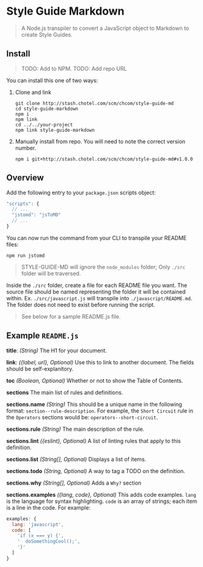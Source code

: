 # Style Guide Markdown

> A Node.js transpiler to convert a JavaScript object to Markdown to create Style Guides.

## Install

> TODO: Add to NPM.
> TODO: Add repo URL

You can install this one of two ways:

1. Clone and link

    ```shell
    git clone http://stash.chotel.com/scm/chcom/style-guide-md
    cd style-guide-markdown
    npm i
    npm link
    cd ../../your-project
    npm link style-guide-markdown
    ```

1. Manually install from repo. You will need to note the correct version number.

    ```shell
    npm i git+http://stash.chotel.com/scm/chcom/style-guide-md#v1.0.0
    ```

## Overview

Add the following entry to your `package.json` scripts object:

```javascript
"scripts": {
  // ...
  "jstomd": "jsToMD"
  // ...
}
```

You can now run the command from your CLI to transpile your README files:

```shell
npm run jstomd
```

> STYLE-GUIDE-MD will ignore the `node_modules` folder; Only `./src` folder will be traversed.

Inside the `./src` folder, create a file for each README file you want. The source file should be named representing the folder it will be contained within. Ex. `./src/javascript.js` will transpile into `./javascript/README.md`. The folder does not need to exist before running the script.

> See below for a sample README.js file.

## Example `README.js`

**title**: *(String)* The H1 for your document.

**link**: *({label, url}, Optional)* Use this to link to another document. The fields should be self-explanitory.

**toc** *(Boolean, Optional)* Whether or not to show the Table of Contents.

**sections** The main list of rules and definitions.

**sections.name** *(String)* This should be a unique name in the following format: `section--rule-description`. For example, the `Short Circuit` rule in the `Operators` sections would be: `operators--short-circuit`.

**sections.rule** *(String)* The main description of the rule.

**sections.lint** *({eslint}, Optional)* A list of linting rules that apply to this definition.

**sections.list** *(String[], Optional)* Displays a list of items.

**sections.todo** *(String, Optional)* A way to tag a TODO on the definition.

**sections.why** *(String[], Optional)* Adds a `Why?` section

**sections.examples** *({lang, code}, Optional)* This adds code examples. `lang` is the language for syntax highlighting. `code` is an array of strings; each item is a line in the code. For example:

```javascript
examples: {
  lang: 'javascript',
  code: [
    'if (x === y) {',
    '  doSomethingCool();',
    '}'
  ]
}
```
